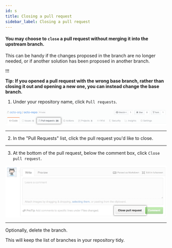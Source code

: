 ```yaml
---
id: s
title: Closing a pull request
sidebar_label: Closing a pull request
---
```


<!-- Closing a pull request -->

#### You may choose to `close` a pull request without merging it into the upstream branch.
This can be handy if the changes proposed in the branch are no longer needed, or if another solution has been proposed in another branch.


!!!

**Tip: If you opened a pull request with the wrong base branch, rather than closing it out and opening a new one, you can instead change the base branch.**

1. Under your repository name, click  `Pull requests`.


![xxx](https://raw.githubusercontent.com/ChickenKyiv/awesome-git-article/master/img/PR/repo-tabs-pull-requests.png)

---


2. In the "Pull Requests" list, click the pull request you'd like to close.

---


3. At the bottom of the pull request, below the comment box, click `Close pull request`.


![xxx](https://raw.githubusercontent.com/ChickenKyiv/awesome-git-article/master/img/PR/pullrequest-closebutton.png)

---


Optionally, delete the branch.

This will keep the list of branches in your repository tidy.



<!-- https://help.github.com/en/articles/closing-a-pull-request -->
